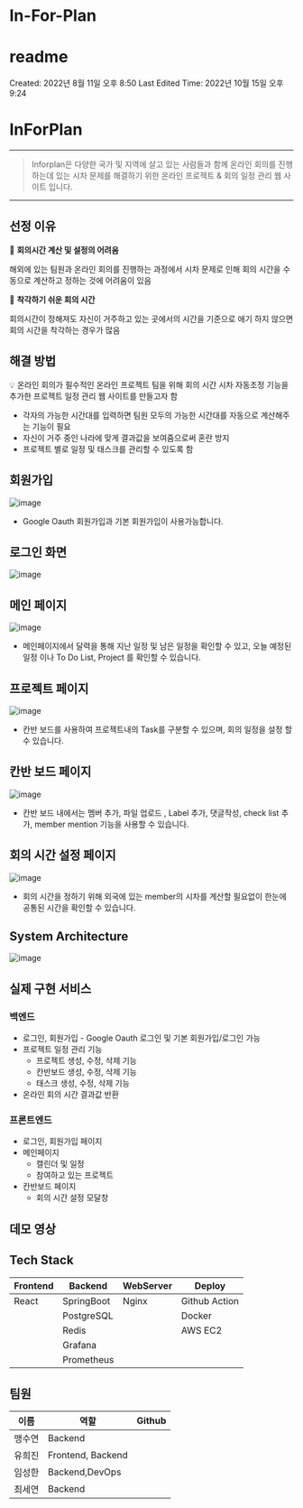 # In-For-Plan
# readme

Created: 2022년 8월 11일 오후 8:50
Last Edited Time: 2022년 10월 15일 오후 9:24

# InForPlan

---

> Inforplan은 다양한 국가 및 지역에 살고 있는 사람들과 함께 온라인 회의를 진행하는데 있는 시차 문제를 해결하기 위한 온라인 프로젝트 & 회의 일정 관리 웹 사이트 입니다.
> 

---

## 선정 이유

📍 **회의시간 계산 및 설정의 어려움**

해외에 있는 팀원과 온라인 회의를 진행하는 과정에서 시차 문제로 인해 회의 시간을 수동으로 계산하고 정하는 것에 어려움이 있음

📍 **착각하기 쉬운 회의 시간**

회의시간이 정해져도 자신이 거주하고 있는 곳에서의 시간을 기준으로 애기 하지 않으면 회의 시간을 착각하는 경우가 많음

## 해결 방법

💡 온라인 회의가 필수적인 온라인 프로젝트 팀을 위해 회의 시간 시차 자동조정 기능을 추가한 프로젝트 일정 관리 웹 사이트를 만들고자 함

- 각자의 가능한 시간대를 입력하면 팀원 모두의 가능한 시간대를 자동으로 계산해주는 기능이 필요
- 자신이 거주 중인 나라에 맞게 결과값을 보여줌으로써 혼란 방지
- 프로젝트 별로 일정 및 태스크를 관리할 수 있도록 함

## 회원가입

![image](https://user-images.githubusercontent.com/96467030/184610401-cc0e57c2-8588-42ef-a730-d75eb82cc458.png)

- Google Oauth 회원가입과 기본 회원가입이 사용가능합니다.

## 로그인 화면

![image](https://user-images.githubusercontent.com/96467030/184610437-2b1747c8-7878-4157-9eba-e36090ff12c3.png)

## 메인 페이지

![image](https://user-images.githubusercontent.com/96467030/184610477-b0ce142c-8e06-49bf-ad8a-2e153f260a10.png)

- 메인페이지에서 달력을 통해 지난 일정 및 남은 일정을 확인할 수 있고, 오늘 예정된 일정 이나 To Do List, Project 를 확인할 수 있습니다.

## 프로젝트 페이지

![image](https://user-images.githubusercontent.com/96467030/184610537-adbb3a83-20f0-447c-8faf-635c13362baa.png)

- 칸반 보드를 사용하여 프로젝트내의 Task를 구분할 수 있으며, 회의 일정을 설정 할 수 있습니다.

## 칸반 보드 페이지

![image](https://user-images.githubusercontent.com/96467030/184610590-b98f6138-86e3-4683-8048-a8905ef0fce1.png)

- 칸반 보드 내에서는 멤버 추가,  파일 업로드 , Label 추가, 댓글작성, check list 추가, member mention 기능을 사용할 수 있습니다.

## 회의 시간 설정 페이지

![image](https://user-images.githubusercontent.com/96467030/184610632-05eb2df0-6749-431c-9250-7f19d73a94d4.png)

- 회의 시간을 정하기 위해 외국에 있는 member의 시차를 계산할 필요없이 한눈에 공통된 시간을 확인할 수 있습니다.

## System Architecture

![image](https://user-images.githubusercontent.com/96467030/184610719-4121b941-097a-4bf0-8aca-3690eb89e9f8.png)

## 실제 구현 서비스

### 백엔드

- 로그인, 회원가입 - Google Oauth 로그인 및 기본 회원가입/로그인 가능
- 프로젝트 일정 관리 기능
    - 프로젝트 생성, 수정, 삭제 기능
    - 칸반보드 생성, 수정, 삭제 기능
    - 태스크 생성, 수정, 삭제 기능
- 온라인 회의 시간 결과값 반환

### 프론트엔드

- 로그인, 회원가입 페이지
- 메인페이지
    - 캘린더 및 일정
    - 참여하고 있는 프로젝트
- 칸반보드 페이지
    - 회의 시간 설정 모달창
    

## 데모 영상

## Tech Stack

| Frontend | Backend | WebServer | Deploy |
| --- | --- | --- | --- |
| React | SpringBoot | Nginx  | Github Action |
|  | PostgreSQL |  | Docker |
|  | Redis |  | AWS EC2 |
|  | Grafana |  |  |
|  | Prometheus |  |  |

## 팀원

| 이름  | 역할 | Github |
| --- | --- | --- |
| 맹수연  | Backend |  |
| 유희진 | Frontend, Backend |  |
| 임성한  | Backend,DevOps  |  |
| 최세연 | Backend |  |
